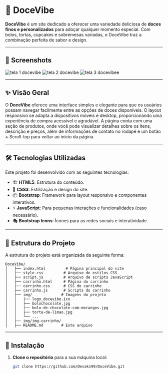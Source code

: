 # 🍰 DoceVibe

**DoceVibe** é um site dedicado a oferecer uma variedade deliciosa de **doces finos e personalizados** para adoçar qualquer momento especial. Com bolos, tortas, cupcakes e sobremesas variadas, o DoceVibe traz a combinação perfeita de sabor e design.

---

## 📸 Screenshots
![tela 1 docevibe](https://github.com/user-attachments/assets/4f64c8d1-a6b3-41f9-8c4f-4d128088cdfc)
![tela 2 docevibe](https://github.com/user-attachments/assets/6990a66e-6dc7-410e-b670-136403b0d5f1)
![tela 3 docevibee](https://github.com/user-attachments/assets/cae561b0-60dd-4a75-9497-2b1afbb2dd77)

---

## ✨ Visão Geral

O **DoceVibe** oferece uma interface simples e elegante para que os usuários possam navegar facilmente entre as opções de doces disponíveis. O layout responsivo se adapta a dispositivos móveis e desktop, proporcionando uma experiência de compra acessível e agradável. A página conta com uma seção de produtos, onde você pode visualizar detalhes sobre os itens, descrição e preços, além de informações de contato no rodapé e um botão 🔝 Scroll-top para voltar ao início da página.

---

## 🛠 Tecnologias Utilizadas

Este projeto foi desenvolvido com as seguintes tecnologias:

- 🏗 **HTML5**: Estrutura do conteúdo.
- 🎨 **CSS3**: Estilização e design do site.
- 📦 **Bootstrap**: Framework para layout responsivo e componentes interativos.
- ⚡ **JavaScript**: Para pequenas interações e funcionalidades (caso necessário).
- 🎭 **Bootstrap Icons**: Ícones para as redes sociais e interatividade.

---

## 📂 Estrutura do Projeto

A estrutura do projeto está organizada da seguinte forma:

```
DoceVibe/
│   ├── index.html         # Página principal do site
│   ├── style.css         # Arquivo de estilos CSS
│   ├── script.js         # Arquivo de scripts JavaScript
│   ├── carrinho.html     # Página do carrinho
│   ├── carrinho.css      # CSS do carrinho
│   ├── carrinho.js       # Scripts do carrinho
│   ├── img/             # Imagens do projeto
│   │   ├── logo_docevibe.ico
│   │   ├── bolochocolate.jpg
│   │   ├── bolo-de-chocolate-com-morangos.jpg
│   │   ├── torta-de-limao.jpg
│   │   └── ...
│   ├── img/img-carrinho/
│   ├── README.md        # Este arquivo
```

---

## 🚀 Instalação

1. **Clone o repositório** para a sua máquina local:

   ```bash
   git clone https://github.com/Devaks99/DoceVibe.git
   ```

